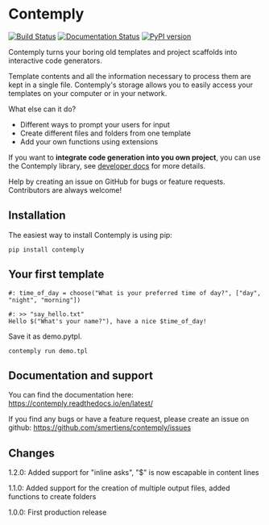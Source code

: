 # Contemply

[![Build Status](https://travis-ci.org/smertiens/contemply.svg?branch=master)](https://travis-ci.org/smertiens/contemply)
[![Documentation Status](https://readthedocs.org/projects/contemply/badge/?version=latest)](https://contemply.readthedocs.io/en/latest/?badge=latest)
[![PyPI version](https://badge.fury.io/py/contemply.svg)](https://badge.fury.io/py/contemply)

Contemply turns your boring old templates and project scaffolds into interactive code generators. 

Template contents and all the information necessary to process them are kept in a single file.
Contemply's storage allows you to easily access your templates on your computer or in your network.

What else can it do?

* Different ways to prompt your users for input
* Create different files and folders from one template
* Add your own functions using extensions

If you want to **integrate code generation into you own project**, you can use the Contemply library,
see [developer docs](https://contemply.readthedocs.io) for more details.

Help by creating an issue on GitHub for bugs or feature requests.  Contributors are always welcome! 

## Installation

The easiest way to install Contemply is using pip:

````
pip install contemply
````

## Your first template

```
#: time_of_day = choose("What is your preferred time of day?", ["day", "night", "morning"])

#: >> "say_hello.txt"
Hello $("What's your name?"), have a nice $time_of_day!
```

Save it as demo.pytpl.

```
contemply run demo.tpl
```

## Documentation and support

You can find the documentation here: https://contemply.readthedocs.io/en/latest/

If you find any bugs or have a feature request, please create an issue on github: https://github.com/smertiens/contemply/issues

## Changes

1.2.0: Added support for "inline asks", "$" is now escapable in content lines 

1.1.0: Added support for the creation of multiple output files, added functions to create folders

1.0.0: First production release
